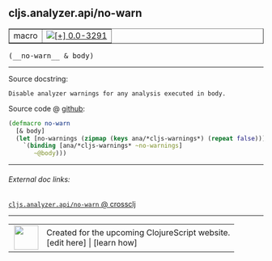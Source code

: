 ## cljs.analyzer.api/no-warn



 <table border="1">
<tr>
<td>macro</td>
<td><a href="https://github.com/cljsinfo/cljs-api-docs/tree/0.0-3291"><img valign="middle" alt="[+] 0.0-3291" title="Added in 0.0-3291" src="https://img.shields.io/badge/+-0.0--3291-lightgrey.svg"></a> </td>
</tr>
</table>


 <samp>
(__no-warn__ & body)<br>
</samp>

---





Source docstring:

```
Disable analyzer warnings for any analysis executed in body.
```


Source code @ [github](https://github.com/clojure/clojurescript/blob/r3297/src/main/clojure/cljs/analyzer/api.clj#L23-L28):

```clj
(defmacro no-warn
  [& body]
  (let [no-warnings (zipmap (keys ana/*cljs-warnings*) (repeat false))]
    `(binding [ana/*cljs-warnings* ~no-warnings]
       ~@body)))
```

<!--
Repo - tag - source tree - lines:

 <pre>
clojurescript @ r3297
└── src
    └── main
        └── clojure
            └── cljs
                └── analyzer
                    └── <ins>[api.clj:23-28](https://github.com/clojure/clojurescript/blob/r3297/src/main/clojure/cljs/analyzer/api.clj#L23-L28)</ins>
</pre>

-->

---



###### External doc links:

[`cljs.analyzer.api/no-warn` @ crossclj](http://crossclj.info/fun/cljs.analyzer.api/no-warn.html)<br>

---

 <table>
<tr><td>
<img valign="middle" align="right" width="48px" src="http://i.imgur.com/Hi20huC.png">
</td><td>
Created for the upcoming ClojureScript website.<br>
[edit here] | [learn how]
</td></tr></table>

[edit here]:https://github.com/cljsinfo/cljs-api-docs/blob/master/cljsdoc/cljs.analyzer.api_no-warn.cljsdoc
[learn how]:https://github.com/cljsinfo/cljs-api-docs/wiki/cljsdoc-files

<!--

This information was too distracting to show to readers, but I'll leave it
commented here since it is helpful to:

- pretty-print the data used to generate this document
- and show how to retrieve that data



The API data for this symbol:

```clj
{:ns "cljs.analyzer.api",
 :name "no-warn",
 :signature ["[& body]"],
 :history [["+" "0.0-3291"]],
 :type "macro",
 :full-name-encode "cljs.analyzer.api_no-warn",
 :source {:code "(defmacro no-warn\n  [& body]\n  (let [no-warnings (zipmap (keys ana/*cljs-warnings*) (repeat false))]\n    `(binding [ana/*cljs-warnings* ~no-warnings]\n       ~@body)))",
          :title "Source code",
          :repo "clojurescript",
          :tag "r3297",
          :filename "src/main/clojure/cljs/analyzer/api.clj",
          :lines [23 28]},
 :full-name "cljs.analyzer.api/no-warn",
 :docstring "Disable analyzer warnings for any analysis executed in body."}

```

Retrieve the API data for this symbol:

```clj
;; from Clojure REPL
(require '[clojure.edn :as edn])
(-> (slurp "https://raw.githubusercontent.com/cljsinfo/cljs-api-docs/catalog/cljs-api.edn")
    (edn/read-string)
    (get-in [:symbols "cljs.analyzer.api/no-warn"]))
```

-->
